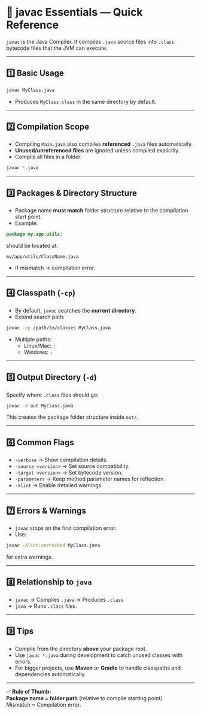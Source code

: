 # 📌 javac Essentials — Quick Reference

`javac` is the Java Compiler. It compiles `.java` source files into `.class` bytecode files that the JVM can execute.

---

## 1️⃣ Basic Usage
```bash
javac MyClass.java
```
- Produces `MyClass.class` in the same directory by default.

---

## 2️⃣ Compilation Scope
- Compiling `Main.java` also compiles **referenced** `.java` files automatically.
- **Unused/unreferenced files** are ignored unless compiled explicitly.
- Compile all files in a folder:
```bash
javac *.java
```

---

## 3️⃣ Packages & Directory Structure
- Package name **must match** folder structure relative to the compilation start point.
- Example:
```java
package my.app.utils;
```
should be located at:
```
my/app/utils/ClassName.java
```
- If mismatch → compilation error.

---

## 4️⃣ Classpath (`-cp`)
- By default, `javac` searches the **current directory**.
- Extend search path:
```bash
javac -cp /path/to/classes MyClass.java
```
- Multiple paths:
  - Linux/Mac: `:`  
  - Windows: `;`

---

## 5️⃣ Output Directory (`-d`)
Specify where `.class` files should go:
```bash
javac -d out MyClass.java
```
This creates the package folder structure inside `out/`.

---

## 6️⃣ Common Flags
- `-verbose` → Show compilation details.
- `-source <version>` → Set source compatibility.
- `-target <version>` → Set bytecode version.
- `-parameters` → Keep method parameter names for reflection.
- `-Xlint` → Enable detailed warnings.

---

## 7️⃣ Errors & Warnings
- `javac` stops on the first compilation error.
- Use:
```bash
javac -Xlint:unchecked MyClass.java
```
for extra warnings.

---

## 8️⃣ Relationship to `java`
- `javac` → Compiles `.java` → Produces `.class`
- `java` → Runs `.class` files.

---

## 9️⃣ Tips
- Compile from the directory **above** your package root.
- Use `javac *.java` during development to catch unused classes with errors.
- For bigger projects, use **Maven** or **Gradle** to handle classpaths and dependencies automatically.

---

✅ **Rule of Thumb:**  
**Package name = folder path** (relative to compile starting point)  
Mismatch = Compilation error.
